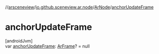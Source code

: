 //[arsceneview](../../../index.md)/[io.github.sceneview.ar.node](../index.md)/[ArNode](index.md)/[anchorUpdateFrame](anchor-update-frame.md)

# anchorUpdateFrame

[androidJvm]\
var [anchorUpdateFrame](anchor-update-frame.md): [ArFrame](../../io.github.sceneview.ar.arcore/-ar-frame/index.md)? = null
